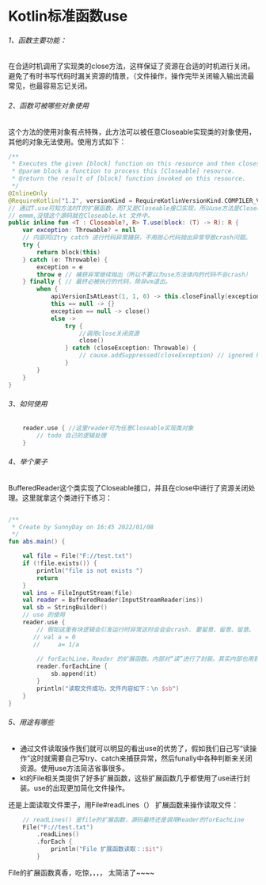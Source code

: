 # Kotlin标准函数use

###### 1、函数主要功能：

在合适时机调用了实现类的close方法，这样保证了资源在合适的时机进行关闭。避免了有时书写代码时漏关资源的情景，（文件操作，操作完毕关闭输入输出流最常见，也最容易忘记关闭。

###### 2、函数可被哪些对象使用

这个方法的使用对象有点特殊，此方法可以被任意Closeable实现类的对象使用，其他的对象无法使用。使用方式如下：

```kotlin
/**
 * Executes the given [block] function on this resource and then closes it down correctly whether an    exception is thrown or not.  
 * @param block a function to process this [Closeable] resource.
 * @return the result of [block] function invoked on this resource.
 */
@InlineOnly
@RequireKotlin("1.2", versionKind = RequireKotlinVersionKind.COMPILER_VERSION, message = "Requires newer compiler version to be inlined correctly.")
// 通过T.use可知方法时T的扩展函数。而T又是Closeable接口实现，所以use方法是Closeable扩展函数。
// emmm,没错这个源码就在Closeable.kt 文件中。
public inline fun <T : Closeable?, R> T.use(block: (T) -> R): R {
    var exception: Throwable? = null
    // 内部同过try catch 进行代码异常捕获，不用担心代码抛出异常导致crash问题。
    try {
        return block(this)
    } catch (e: Throwable) {
        exception = e
        throw e // 捕获异常继续抛出（所以不要以为use方法体内的代码不会crash）
    } finally { // 最终必被执行的代码，除非vm退出。
        when {
            apiVersionIsAtLeast(1, 1, 0) -> this.closeFinally(exception)
            this == null -> {}
            exception == null -> close()
            else ->
                try {
                    //调用close关闭资源
                    close()
                } catch (closeException: Throwable) {
                    // cause.addSuppressed(closeException) // ignored here
                }
        }
    }
}
```

###### 3、如何使用

```kotlin
    reader.use { //这里reader可为任意Closeable实现类对象
        // todo 自己的逻辑处理
    }
```

###### 4、举个栗子

BufferedReader这个类实现了Closeable接口，并且在close中进行了资源关闭处理。这里就拿这个类进行下练习：

```kotlin

/**
 * Create by SunnyDay on 16:45 2022/01/08
 */
fun abs.main() {

    val file = File("F://test.txt")
    if (!file.exists()) {
        println("file is not exists ")
        return
    }
    val ins = FileInputStream(file)
    val reader = BufferedReader(InputStreamReader(ins))
    val sb = StringBuilder()
    // use 的使用
    reader.use { 
        // 假如这里有块逻辑会引发运行时异常这时会会会crash. 要留意、留意、留意。
       // val a = 0
       //     a= 1/a
        
        // forEachLine，Reader 的扩展函数。内部对“读”进行了封装。其实内部也用到了use方法。
        reader.forEachLine {
            sb.append(it)
        }
        println("读取文件成功，文件内容如下：\n $sb")
    }
}
```



###### 5、用途有哪些

- 通过文件读取操作我们就可以明显的看出use的优势了，假如我们自己写“读操作”这时就需要自己写try、catch来捕获异常，然后funally中各种判断来关闭资源。使用use方法简洁省事很多。
- kt的File相关类提供了好多扩展函数，这些扩展函数几乎都使用了use进行封装。use的出现更加简化文件操作。

还是上面读取文件栗子，用File#readLines（） 扩展函数来操作读取文件：

```kotlin
    // readLines() 是file的扩展函数，源码最终还是调用Reader的forEachLine
    File("F://test.txt")
        .readLines() 
        .forEach {
            println("File 扩展函数读取：:$it")
        }
```



File的扩展函数真香，吃惊，，，， 太简洁了~~~~  




